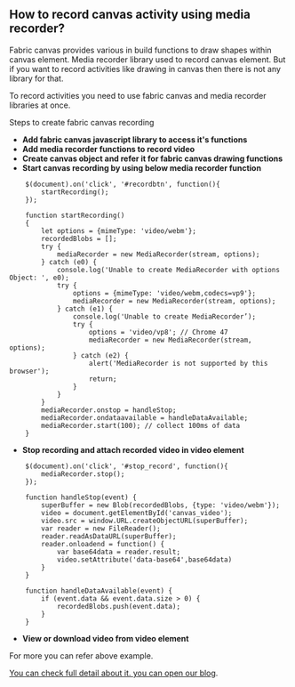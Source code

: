 ## How to record canvas activity using media recorder?
Fabric canvas provides various in build functions to draw shapes within canvas element.
Media recorder library used to record canvas element. But if you want to record activities like drawing in canvas then there is not any library for that.

To record activities you need to use fabric canvas and media recorder libraries at once.

Steps to create fabric canvas recording
- **Add fabric canvas javascript library to access it's functions**
- **Add media recorder functions to record video**
- **Create canvas object and refer it for fabric canvas drawing functions**	
- **Start canvas recording by using below media recorder function**
```
    $(document).on('click', '#recordbtn', function(){	     
        startRecording();
    });

    function startRecording()
    {
        let options = {mimeType: 'video/webm'};
        recordedBlobs = [];
        try {
            mediaRecorder = new MediaRecorder(stream, options);
        } catch (e0) {
            console.log('Unable to create MediaRecorder with options    Object: ', e0);
            try {
                options = {mimeType: 'video/webm,codecs=vp9'};
                mediaRecorder = new MediaRecorder(stream, options);
            } catch (e1) {
                console.log('Unable to create MediaRecorder’);
                try {
                    options = 'video/vp8'; // Chrome 47
                    mediaRecorder = new MediaRecorder(stream, options);
                } catch (e2) {
                    alert('MediaRecorder is not supported by this browser');
                    return;
                }
            }
        }
        mediaRecorder.onstop = handleStop;
        mediaRecorder.ondataavailable = handleDataAvailable;
        mediaRecorder.start(100); // collect 100ms of data
    }
```
- **Stop recording and attach recorded video in video element**
```
    $(document).on('click', '#stop_record', function(){
        mediaRecorder.stop();
    });

    function handleStop(event) {
        superBuffer = new Blob(recordedBlobs, {type: 'video/webm'});
        video = document.getElementById('canvas_video');
        video.src = window.URL.createObjectURL(superBuffer);
        var reader = new FileReader();
        reader.readAsDataURL(superBuffer);
        reader.onloadend = function() {
            var base64data = reader.result;
            video.setAttribute('data-base64',base64data)
        }
    }

    function handleDataAvailable(event) {
        if (event.data && event.data.size > 0) {
            recordedBlobs.push(event.data);
        }
    }
```
- **View or download video from video element**

For more you can refer above example.

[You can check full detail about it. you can open our blog](https://github.com/logisticinfotech/laravel-Fabric-js-canvas-drawing-with-recording-video).